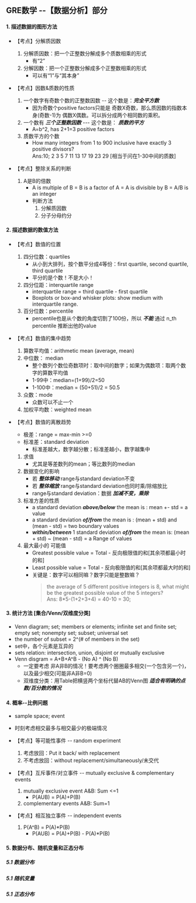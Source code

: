 ## GRE数学 --【数据分析】部分

#### 1. 描述数据的图形方法
- 【考点】分解质因数
  1. 分解质因数：把一个正整数分解成多个质数相乘的形式
      - 有“2”
  2. 分解因数：把一个正整数分解成多个正整数相乘的形式
      - 可以有“1”与“其本身”

- 【考点】因数&质数的性质
  1. 一个数字有奇数个数的正整数因数 -- 这个数是：***完全平方数***
      - 因为奇数个positive factors只能是 奇数X奇数，那么质因数的指数本身(奇数-1)为 偶数X偶数。可以拆分成两个相同数的乘积。
  2. 一个数有 ***三个正整数因数*** --- 这个数是： ***质数的平方***
      - A=b^2, has 2+1=3 positive factors
  3. 质数平方的个数
      - How many integers from 1 to 900 inclusive have exactly 3 positive divisors?  
      Ans:10; 2 3 5 7 11 13 17 19 23 29 [相当于问在1-30中间的质数]

- 【考点】整除关系的判断
  1. A是B的倍数
      - A is multiple of B = B is a factor of A = A is divisible by B = A/B is an integer
      - 判断方法
        1. 分解质因数
        2. 分子分母约分

#### 2. 描述数据的数值方法
- 【考点】数值的位置
  1. 四分位数：quartiles
      - 从小到大排列，按个数平分成4等份：first quartile, second quartile, third quartile
      - 平分的是个数！不是大小！
  2. 四分位距：interquartile range
      - interquartile range = third quartile - first quartile
      - Boxplots or box-and whisker plots: show medium with interquartile range.
  3. 百分位数：percentile
      - percentile也是从个数的角度切割了100份，所以 ***不能*** 通过 n_th percentile 推断出他的value

- 【考点】数值的集中趋势
  1. 算数平均值：arithmetic mean (average, mean)
  2. 中位数： median
      - 整个数列个数位奇数项时：取中间的数字；如果为偶数项：取两个数字的算数平均值
      - 1-99中：median=(1+99)/2=50
      - 1-100中：median = (50+51)/2 = 50.5
  3. 众数：mode
      - 众数可以不止一个
  4. 加权平均数：weighted mean

- 【考点】数值的离散趋势
  - 极差：range = max-min >=0
  - 标准差：standard deviation
      - 标准差越大，数字越分散；标准差越小，数字越集中
  1. 求值
      - 尤其是等差数列的mean；等比数列的median
  2. 数据变化的影响
      - 若 ***整体移动*** range与standard deviation不变
      - 若 ***整体缩放*** range与standard deviation也同时乘/除缩放比
      - range与standard deviation：数据 ***加减不变，乘除***
  3. 标准方差的性质
      - a standard deviation ***above/below*** the mean is : mean +- std = a value
      - a standard deviation ***of/from*** the mean is : (mean + std) and (mean - std) = two boundary values
      - ***within/between*** 1 standard deviation ***of/from*** the mean is: (mean + std) ~ (mean - std) = a Range of values
  4. 最大最小的 可能值
      - Greatest possible value = Total - 反向极限值的和[其余项都最小时的和]
      - Least possible value = Total - 反向极限值的和[其余项都最大时的和]
      - 关键是：数字可以相同嘛？数字只能是整数嘛？
        > the average of 5 different positive integers is 8, what might be the greatest possible value of the 5 integers?  
        Ans: 8*5-(1+2+3+4) = 40-10 = 30;


#### 3. 统计方法 [集合/Venn/双维度分类]
- Venn diagram; set; members or elements; infinite set and finite set; empty set; nonempty set; subset; universal set
- the number of subset = 2^(# of members in the set)
- set中，各个元素是互异的
- sets relation: intersection, union, disjoint or mutually exclusive
- Venn disgram = A+B+A^B - (No A) ^ (No B)
  - 一定要考虑 非A非B的情况！要考虑两个圈圈最多相交(一个包含另一个)，以及最少相交(可能非A非B=0)
  - 双维度分类：用Table把横竖两个坐标代替AB的Venn图 ***适合有明确的点数/百分数的情况***

#### 4. 概率--比例问题
- sample space; event
- 时刻考虑相交最多与相交最少的极端情况
- 【考点】等可能性事件 -- random experiment
  1. 考虑放回：Put it back/ with replacement
  2. 不考虑放回：without replacement/simultaneously/未交代

- 【考点】互斥事件/对立事件 -- mutually exclusive & complementary events
  1. mutually exclusive event A&B: Sum <=1
      - P(AUB) = P(A)+P(B)
  2. complementary events A&B: Sum=1

- 【考点】相互独立事件 -- independent events
  1. P(A^B) = P(A)*P(B)
      - P(AUB) = P(A)+P(B) - P(A)*P(B)


#### 5. 数据分布、随机变量和正态分布
##### 5.1 数据分布
##### 5.1 随机变量
##### 5.1 正态分布
